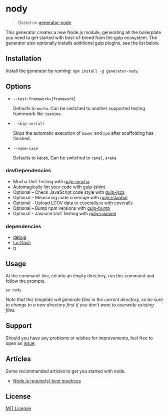 # nody

> Based on [generator-node](https://github.com/youngmountain/generator-node-gulp)

This generator creates a new Node.js module, generating all the boilerplate you need to get started with best-of-breed from the gulp ecosystem. The generator also optionally installs additional gulp plugins, see the list below.



## Installation

Install the generator by running: `npm install -g generator-nody`.

## Options

* `--test-framework=[framework]`

  Defaults to `mocha`. Can be switched to
  another supported testing framework like `jasmine`.

* `--skip-install`

  Skips the automatic execution of `bower` and `npm` after
  scaffolding has finished.
  
* `--name-case`

  Defaults to `kebab`, Can be switched to `camel`, `snake`
  
  
  

### devDependencies

- Mocha Unit Testing with [gulp-mocha](https://github.com/sindresorhus/gulp-mocha)
- Automagically lint your code with [gulp-jshint](https://github.com/spenceralger/gulp-jshint)
- Optional – Check JavaScript code style with [gulp-jscs](https://github.com/sindresorhus/gulp-jscs)
- Optional – Measuring code coverage with [gulp-istanbul](https://github.com/SBoudrias/gulp-istanbul)
- Optional – Upload LCOV data to [coveralls.io](http://coveralls.io) with [coveralls](https://github.com/cainus/node-coveralls)
- Optional – Bump npm versions with [gulp-bump](https://github.com/stevelacy/gulp-bump)
- Optional - Jasmine Unit Testing with [gulp-jasmine](https://github.com/sindresorhus/gulp-jasmine)

### dependencies


- [debug](https://github.com/visionmedia/debug)
- [Lo-Dash](http://lodash.com/)
- [q](https://github.com/kriskowal/q)



## Usage

At the command-line, cd into an empty directory, run this command and follow the prompts.

```
yo nody
```

_Note that this template will generate files in the current directory, so be sure to change to a new directory first if you don't want to overwrite existing files._



## Support

Should you have any problems or wishes for improvements, feel free to open an [issue](https://github.com/qiu8310/generator-nody/issues).


## Articles

Some recommended articles to get you started with node.
- [Node.js require(s) best practices](http://www.mircozeiss.com/node-js-require-s-best-practices/)



## License

[MIT License](http://en.wikipedia.org/wiki/MIT_License)


